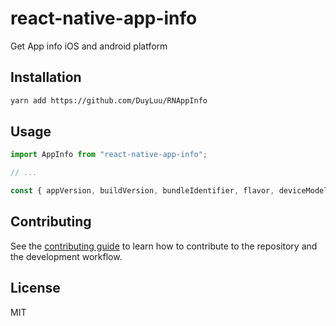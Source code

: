 # react-native-app-info

Get App info iOS and android platform

## Installation

```sh
yarn add https://github.com/DuyLuu/RNAppInfo
```

## Usage

```js
import AppInfo from "react-native-app-info";

// ...

const { appVersion, buildVersion, bundleIdentifier, flavor, deviceModel } = AppInfo;
```

## Contributing

See the [contributing guide](CONTRIBUTING.md) to learn how to contribute to the repository and the development workflow.

## License

MIT
